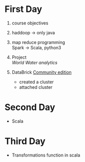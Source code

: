 # First Day

1. course objectives

2. haddoop -> only java

3. map reduce programming  
Spark -> Scala, python3

4. Project  
*World Water analytics*

5. DataBrick
[Community edition](https://community.cloud.databricks.com)

	- created a cluster
	- attached cluster

# Second Day
- Scala

# Third Day
- Transformations function in scala
